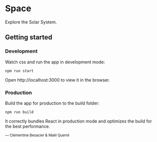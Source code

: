 # Space

Explore the Solar System.

## Getting started

### Development

Watch css and run the app in development mode:
```
npm run start
```

Open http://localhost:3000 to view it in the browser.

### Production

Build the app for production to the build folder:
```
npm run build
```

It correctly bundles React in production mode and optimizes the build for the best performance.

<small>— Clémentine Besacier & Maël Querré</small>
